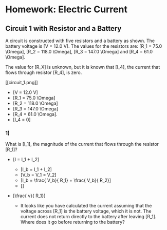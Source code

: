 # Homework: Electric Current

## Circuit 1 with Resistor and a Battery

A circuit is constructed with five resistors and a battery as shown. 
The battery voltage is \[V = 12.0 V\]. The values for the resistors 
are: \[R_1 = 75.0 \Omega\], \[R_2 = 118.0 \Omega\], \[R_3 = 147.0 \Omega\]
and \[R_4 = 61.0 \Omega\].

The value for \[R_X\] is unknown, but it is known that \[I_4\], 
the current that flows through resistor \[R_4\], is zero.

[[circuit_1.png]]


* \[V = 12.0 V\]
* \[R_1 = 75.0 \Omega\] 
* \[R_2 = 118.0 \Omega\] 
* \[R_3 = 147.0 \Omega\]
* \[R_4 = 61.0 \Omega\]. 
* \[I_4 = 0\]

### 1)
What is \[I_1\], the magnitude of the current that flows through the resistor \[R_1\]?

* \[I = I_1 + I_2\]
  * \[I_b = I_1 + I_2\]
  * \[V_b = V_1 = V_2\]
  * \[I_b = \frac{ V_b}{ R_1} + \frac{ V_b}{ R_2}\]
  * \[\]

* \[\frac{ v}{ R_1}\]
  * It looks like you have calculated the current assuming that 
    the voltage across \[R_1\] is the battery voltage, which it 
    is not. The current does not return directly to the battery 
    after leaving \[R_1\]. Where does it go before returning to 
    the battery?